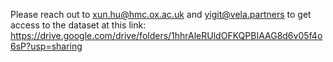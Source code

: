 Please reach out to xun.hu@hmc.ox.ac.uk and yigit@vela.partners to get access to the dataset at this link:
https://drive.google.com/drive/folders/1hhrAleRUldOFKQPBIAAG8d6v05f4o6sP?usp=sharing
